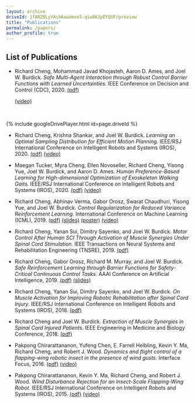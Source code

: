 ```yaml
---
layout: archive
driveId: 1fARZ0LyYAshAawUmxx5-qiw0KJpEYQUF/preview
title: "Publications"
permalink: /papers/
author_profile: true
---
```


List of Publications
------

* Richard Cheng, Mohammad Javad Khojasteh, Aaron D. Ames, and Joel W. Burdick. *Safe Multi-Agent Interaction through Robust Control Barrier Functions with Learned Uncertainties.* IEEE Conference on Decision and Control (CDC), 2020. [(pdf)](http://rcheng805.github.io/files/cdc2020.pdf) <p style="color:blue">[(video)](http://rcheng805.github.io/files/CDC2020_video.mp4)</p> <br/>

{% include googleDrivePlayer.html id=page.driveId %}

* Richard Cheng, Krishna Shankar, and Joel W. Burdick. *Learning an Optimal Sampling Distribution for Efficient Motion Planning.* IEEE/RSJ International Conference on Intelligent Robots and Systems (IROS), 2020. [(pdf)](http://rcheng805.github.io/files/iros2020_tri.pdf) [(video)](http://rcheng805.github.io/files/IROS20_1807_VI_i.mp4) <br/>

* Maegan Tucker, Myra Cheng, Ellen Novoseller, Richard Cheng, Yisong Yue, Joel W. Burdick, and Aaron D. Ames. *Human Preference-Based Learning for High-dimensional Optimization of Exoskeleton Walking Gaits.* IEEE/RSJ International Conference on Intelligent Robots and Systems (IROS), 2020. [(pdf)](http://rcheng805.github.io/files/iros2020_gait.pdf) [(video)](http://rcheng805.github.io/files/IROS20_1917_VI_fi.mp4) <br/>

* Richard Cheng, Abhinav Verma, Gabor Orosz, Swarat Chaudhuri, Yisong Yue, and Joel W. Burdick. *Control Regularization for Reduced Variance Reinforcement Learning.* International Conference on Machine Learning (ICML), 2019. [(pdf)](http://rcheng805.github.io/files/icml2019_paper.pdf) [(slides)](http://rcheng805.github.io/files/icml2019_presentation.pdf) [(poster)](http://rcheng805.github.io/files/icml2019_poster.pdf) [(video)](http://rcheng805.github.io/files/CORERL_video.mp4) <br/>

* Richard Cheng, Yanan Sui, Dimitry Sayenko, and Joel W. Burdick. *Motor Control After Human SCI Through Activation of Muscle Synergies Under Spinal Cord Stimulation.* IEEE Transactions on Neural Systems and Rehabilitation Engineering (TNSRE), 2019. [(pdf)](http://rcheng805.github.io/files/tnsre2019_published.pdf) <br/>

* Richard Cheng, Gabor Orosz, Richard M. Murray, and Joel W. Burdick. *Safe Reinforcement Learning through Barrier Functions for Safety-Critical Continuous Control Tasks.* AAAI Conference on Artificial Intelligence, 2019. [(pdf)](http://rcheng805.github.io/files/aaai2019.pdf) [(slides)](http://rcheng805.github.io/files/aaai2019_slides.pdf)<br/>

* Richard Cheng, Yanan Sui, Dimitry Sayenko, and Joel W. Burdick. *On Muscle Activation for Improving Robotic Rehabilitation after Spinal Cord Injury.* IEEE/RSJ International Conference on Intelligent Robots and Systems (IROS), 2018. [(pdf)](http://rcheng805.github.io/files/iros2018.pdf) <br/>

* Richard Cheng and Joel W. Burdick. *Extraction of Muscle Synergies in Spinal Cord Injured Patients.* IEEE Engineering in Medicine and Biology Conference, 2018. [(pdf)](http://rcheng805.github.io/files/embc2018.pdf) <br/>

* Pakpong Chirarattananon, Yufeng Chen, E. Farrell Helbling, Kevin Y. Ma, Richard Cheng, and Robert J. Wood. *Dynamics and flight control of a flapping-wing robotic insect in the presence of wind gusts.* Interface Focus, 2016. [(pdf)](http://rcheng805.github.io/files/interface2016.pdf) [(video)](http://rcheng805.github.io/files/interface2016.mp4) <br/>

* Pakpong Chirarattananon, Kevin Y. Ma, Richard Cheng, and Robert J. Wood. *Wind Disturbance Rejection for an Insect-Scale Flapping-Wing Robot.* IEEE/RSJ International Conference on Intelligent Robots and Systems (IROS), 2015. [(pdf)](http://rcheng805.github.io/files/iros2015.pdf) [(video)](http://rcheng805.github.io/files/iros2015.mp4) <br/>
